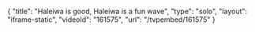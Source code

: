 {
    "title": "Haleiwa is good, Haleiwa is a fun wave",
    "type": "solo",
    "layout": "iframe-static",
    "videoId": "161575",
    "url": "\/tvpembed\/161575"
}